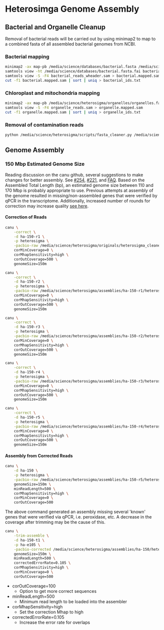 # Heterosimga Genome Assembly

## Bacterial and Organelle Cleanup

Removal of bacterial reads will be carried out by using minimap2 to map to a combined fasta of all assembled bacterial genomes from NCBI.

### Bacterial mapping

```bash
minimap2 -ax map-pb /media/science/databases/bacterial.fasta /media/science/heterosigma/originals/heterosigma.fasta > bacterial_reads.sam
samtools view -ht /media/science/databases/bacterial.fasta.fai bacterial_reads.sam > bacterial_reads_wheader.sam
samtools view -S -F4 bacterial_reads_wheader.sam > bacterial.mapped.sam
cut -f1 bacterial.mapped.sam | sort | uniq > bacterial_ids.txt
```

### Chloroplast and mitochondria mapping

```bash
minimap2 -ax map-pb /media/science/heterosigma/organelles/organelles.fasta /media/science/heterosigma/originals/heterosigma.fasta > organelles_reads.sam
samtools view -S -F4 organelle_reads.sam > organelle.mapped.sam
cut -f1 organelle.mapped.sam | sort | uniq > organelle_ids.txt
```

### Removal of contamination reads

```bash
python /media/science/heterosigma/scripts/fasta_cleaner.py /media/science/heterosigma/originals/heterosigma.fasta /media/science/heterosigma/cleanup/bacterial_ids.txt /media/science/heterosigma/originals/heterosigma_cleaned.fasta
```

## Genome Assembly

### 150 Mbp Estimated Genome Size

Reading discussion on the canu github, several suggestions to make changes for better assembly.  See [#254](https://github.com/marbl/canu/issues/254), [#221](https://github.com/marbl/canu/issues/221), and [FAQ](https://canu.readthedocs.io/en/latest/faq.html#my-assembly-continuity-is-not-good-how-can-i-improve-it).  Based on the Assembled Total Length (bp), an estimated genome size between 110 and 170 Mbp is probably appropriate to use.  Previous attempts at assembly of the genome resulted in missing/non-assembled genes that were verified by qPCR in the transcriptome.  Additionally, increased number of rounds for correction may increase quality [see here](https://canu.readthedocs.io/en/latest/faq.html#what-parameters-should-i-use-for-my-reads).

#### Correction of Reads

```bash
canu \
	-correct \
	-d ha-150-r1 \
	-p heterosigma \
	-pacbio-raw /media/science/heterosigma/originals/heterosigma_cleaned.fasta \
	corMinCoverage=0 \
	corMhapSensitivity=high \
	corOutCoverage=500 \
	genomeSize=150m
```

```bash
canu \
	-correct \
	-d ha-150-r2 \
	-p heterosigma \
	-pacbio-raw /media/science/heterosigma/assemblies/ha-150-r1/heterosigma.correctedReads.fasta.gz \
	corMinCoverage=0 \
	corMhapSensitivity=high \
	corOutCoverage=500 \
	genomeSize=150m
```

```bash
canu \
	-correct \
	-d ha-150-r3 \
	-p heterosigma \
	-pacbio-raw /media/science/heterosigma/assemblies/ha-150-r2/heterosigma.correctedReads.fasta.gz \
	corMinCoverage=0 \
	corMhapSensitivity=high \
	corOutCoverage=500 \
	genomeSize=150m
```

```bash
canu \
	-correct \
	-d ha-150-r4 \
	-p heterosigma \
	-pacbio-raw /media/science/heterosigma/assemblies/ha-150-r3/heterosigma.correctedReads.fasta.gz \
	corMinCoverage=0 \
	corMhapSensitivity=high \
	corOutCoverage=500 \
	genomeSize=150m
```

```bash
canu \
	-correct \
	-d ha-150-r5 \
	-p heterosigma \
	-pacbio-raw /media/science/heterosigma/assemblies/ha-150-r4/heterosigma.correctedReads.fasta.gz \
	corMinCoverage=0 \
	corMhapSensitivity=high \
	corOutCoverage=500 \
	genomeSize=150m
```

#### Assembly from Corrected Reads

```bash
canu \
	-d ha-150 \
	-p heterosigma \
	-pacbio-raw /media/science/heterosigma/assemblies/ha-150-r5/heterosigma.correctedReads.fasta.gz \
	genomeSize=150m \
	minReadLength=500 \
	corMhapSensitivity=high \
	corMinCoverage=0 \
	corOutCoverage=500
```

The above command generated an assembly missing several 'known' genes that were verified via qPCR, i.e. peroxidase, etc.  A decrease in the coverage after trimming may be the cause of this.

```bash
canu \
	-trim-assemble \
	-d ha-150-t1 \
	-p ha-e105 \
	-pacbio-corrected /media/science/heterosigma/assemblies/ha-150/heterosigma.correctedReads.fasta.gz \
	genomeSize=150m \
	minReadLength=500 \
	correctedErrorRate=0.105 \
	corMhapSensitivity=high \
	corMinCoverage=0 \
	corOutCoverage=500
```

* corOutCoverage=100
  * Option to get more correct sequences
* minReadLength=500
  * Minimum read length to be loaded into the assembler
* corMhapSensitivity=high
  * Set the correction Mhap to high
* correctedErrorRate=0.105
  * Increase the error rate for overlaps